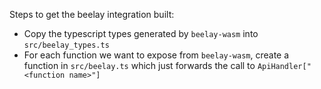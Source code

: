 Steps to get the beelay integration built:

* Copy the typescript types generated by `beelay-wasm` into `src/beelay_types.ts`
* For each function we want to expose from `beelay-wasm`, create a function in `src/beelay.ts` which just forwards the call to `ApiHandler["<function name>"]`
